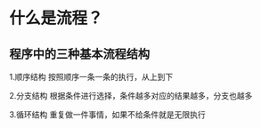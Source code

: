 # 什么是流程？

## 程序中的三种基本流程结构
1.顺序结构
按照顺序一条一条的执行，从上到下

2.分支结构
根据条件进行选择，条件越多对应的结果越多，分支也越多

3.循环结构
重复做一件事情，如果不给条件就是无限执行
